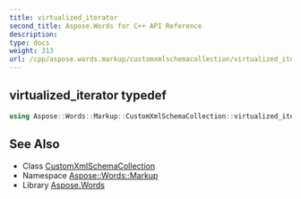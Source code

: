 ```yaml
---
title: virtualized_iterator
second_title: Aspose.Words for C++ API Reference
description: 
type: docs
weight: 313
url: /cpp/aspose.words.markup/customxmlschemacollection/virtualized_iterator/
---
```

## virtualized_iterator typedef




```cpp
using Aspose::Words::Markup::CustomXmlSchemaCollection::virtualized_iterator =  typename iterator_holder_type::virtualized_iterator
```

## See Also

* Class [CustomXmlSchemaCollection](../)
* Namespace [Aspose::Words::Markup](../../)
* Library [Aspose.Words](../../../)
